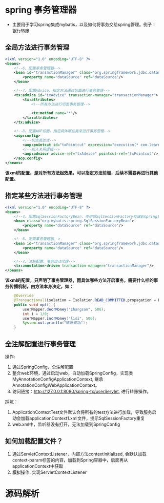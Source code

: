 
# spring 事务管理器
- 主要用于学习spring集成mybatis，以及如何将事务交给spring管理。例子：银行转账

## 全局方法进行事务管理
```xml
<?xml version="1.0" encoding="UTF-8" ?>
<beans>
    <!--6、配置事务管理器-->
    <bean id="transactionManager" class="org.springframework.jdbc.datasource.DataSourceTransactionManager">
        <property name="dataSource" ref="dataSource"/>
    </bean>

    <!--7、配置Advice，指定方法通过切面进行事务管理-->
    <tx:advice id="txAdvice" transaction-manager="transactionManager">
        <tx:attributes>
            <!--所有方法进行切面事务管理-->
            
            <tx:method name="*"/>
        </tx:attributes>
    </tx:advice>

    <!--8、配置AOP切面，指定具体哪些类来进行事务管理-->
    <aop:config>
        <!--切点表达式-->
        <aop:pointcut id="txPointcut" expression="execution(* com.learn.service.*.*(..))"/>
        <!--织入关系逻辑-->
        <aop:advisor advice-ref="txAdvice" pointcut-ref="txPointcut"/>
    </aop:config>
</beans>
```
**该xml的配置，是对所有方法起效果，可以指定方法前缀，后续不需要再进行其他配置。**

## 指定某些方法进行事务管理
```xml
<?xml version="1.0" encoding="UTF-8" ?>
<beans>
    <!--4、配置SqlSessionFactoryBean，作用将SqlSessionFactory存储到spring容器-->
    <bean class="org.mybatis.spring.SqlSessionFactoryBean">
        <property name="dataSource" ref="dataSource"/>
    </bean>

    <!--6、配置事务管理器-->
    <bean id="transactionManager" class="org.springframework.jdbc.datasource.DataSourceTransactionManager">
        <property name="dataSource" ref="dataSource"/>
    </bean>

    <!--7、注解配置，事务自动代理-->
    <tx:annotation-driven transaction-manager="transactionManager"/>
</beans>
```
**该xml的配置，只声明了事务管理器，而具体哪些方法开启事务，需要什么样的事务传播机制，由方法本身决定，如：**

```java
    @Override
    @Transactional(isolation = Isolation.READ_COMMITTED,propagation = Propagation.REQUIRED)
    public void opt() {
        userMapper.decrMoney("zhangsan", 500);
        int i = 1/0;
        userMapper.incrMoney("lisi", 500);
        System.out.println("转账成功");
    }
```

## 全注解配置进行事务管理
操作:
1. 通过SpringConfig，全注解配置
2. 整合web环境，通过启动web，自动加载SpringConfig，实现类MyAnnotationConfigApplicationContext, 继承 AnnotationConfigWebApplicationContext。
3. 访问链接：http://127.0.0.1:8080/spring-tx/userServlet, 进行转账操作。

踩坑：
1. ApplicationContextTest文件默认会将所有的test方法进行加载，导致服务启动会加载applicationContext1.xml文件，提示SqlSessionFactory重复
2. web.xml中，监听器没有打开，无法加载到SpringConfig

## 如何加载配置文件？
1. 通过ServletContextListener，内部方法contextInitialized, 会默认加载context-param标签的内容，加载到Spring容器中，后面再从applicationContext中获取
2. 模拟操作: 实现ServletContextListener
# 源码解析
